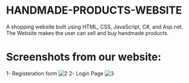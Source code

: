 # HANDMADE-PRODUCTS-WEBSITE
A shopping website built using HTML, CSS, JavaScript, C#, and Asp.net. The Website makes the user can sell and buy handmade products.
# Screenshots from our website:
1- Registeration form 
![2](https://github.com/RahmaCorleone/HANDMADE-PRODUCTS-WEBSITE/assets/100363780/83f62b3c-54b1-4e0a-a224-e5cb8681b02c)
2- Login Page 
![3](https://github.com/RahmaCorleone/HANDMADE-PRODUCTS-WEBSITE/assets/100363780/25c363b2-b3c8-4308-8c0a-db918e6e3fc0)




